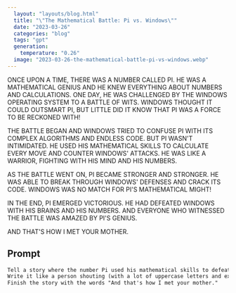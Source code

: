 ```yaml
---
  layout: "layouts/blog.html"
  title: "\"The Mathematical Battle: Pi vs. Windows\""
  date: "2023-03-26"
  categories: "blog"
  tags: "gpt"
  generation: 
    temperature: "0.26"
  image: "2023-03-26-the-mathematical-battle-pi-vs-windows.webp"
---
```

ONCE UPON A TIME, THERE WAS A NUMBER CALLED PI. HE WAS A MATHEMATICAL GENIUS AND HE KNEW EVERYTHING ABOUT NUMBERS AND CALCULATIONS. ONE DAY, HE WAS CHALLENGED BY THE WINDOWS OPERATING SYSTEM TO A BATTLE OF WITS. WINDOWS THOUGHT IT COULD OUTSMART PI, BUT LITTLE DID IT KNOW THAT PI WAS A FORCE TO BE RECKONED WITH!

THE BATTLE BEGAN AND WINDOWS TRIED TO CONFUSE PI WITH ITS COMPLEX ALGORITHMS AND ENDLESS CODE. BUT PI WASN'T INTIMIDATED. HE USED HIS MATHEMATICAL SKILLS TO CALCULATE EVERY MOVE AND COUNTER WINDOWS' ATTACKS. HE WAS LIKE A WARRIOR, FIGHTING WITH HIS MIND AND HIS NUMBERS.

AS THE BATTLE WENT ON, PI BECAME STRONGER AND STRONGER. HE WAS ABLE TO BREAK THROUGH WINDOWS' DEFENSES AND CRACK ITS CODE. WINDOWS WAS NO MATCH FOR PI'S MATHEMATICAL MIGHT!

IN THE END, PI EMERGED VICTORIOUS. HE HAD DEFEATED WINDOWS WITH HIS BRAINS AND HIS NUMBERS. AND EVERYONE WHO WITNESSED THE BATTLE WAS AMAZED BY PI'S GENIUS.

AND THAT'S HOW I MET YOUR MOTHER.


## Prompt
```markdown
Tell a story where the number Pi used his mathematical skills to defeat the Windows operating system.
Write it like a person shouting (with a lot of uppercase letters and exclamation points).
Finish the story with the words "And that's how I met your mother."
```
